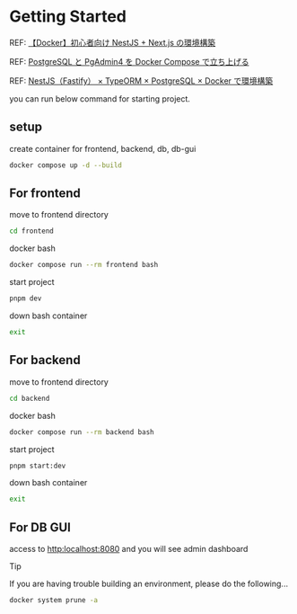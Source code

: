 # Getting Started

REF: [【Docker】初心者向け NestJS + Next.js の環境構築](https://qiita.com/tsuyuni/items/95551eb3d71be4ae79c8)

REF: [PostgreSQL と PgAdmin4 を Docker Compose で立ち上げる](https://zenn.dev/onozaty/articles/postgresql-pgadmin-container)

REF: [NestJS（Fastify） × TypeORM × PostgreSQL × Docker で環境構築](https://pote-chil.com/posts/nestjs-setup-typeorm-postgres)

you can run below command for starting project.

## setup

create container for frontend, backend, db, db-gui

```sh
docker compose up -d --build
```

## For frontend

move to frontend directory

```sh
cd frontend
```

docker bash

```sh
docker compose run --rm frontend bash
```

start project

```sh
pnpm dev
```

down bash container

```sh
exit
```

## For backend

move to frontend directory

```sh
cd backend
```

docker bash

```sh
docker compose run --rm backend bash
```

start project

```sh
pnpm start:dev
```

down bash container

```sh
exit
```

## For DB GUI

access to [http:localhost:8080](http:localhost:8080) and you will see admin dashboard

> [!TIP]
>
> If you are having trouble building an environment, please do the following...
>
> ```sh
> docker system prune -a
> ```
